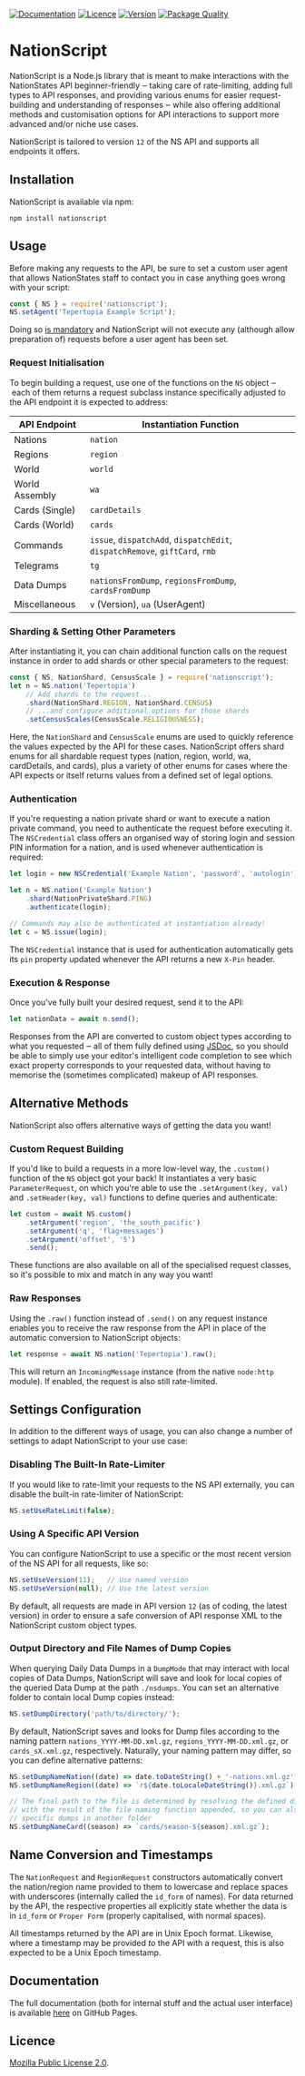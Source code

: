[![Documentation](https://github.com/anjo0803/nationscript/actions/workflows/deploy-docs.yml/badge.svg)](https://anjo0803.github.io/nationscript/)
[![Licence](https://img.shields.io/npm/l/nationscript)](https://github.com/anjo0803/nationscript/blob/master/LICENCE.txt)
[![Version](https://img.shields.io/npm/v/nationscript)](https://www.npmjs.com/package/nationscript)
[![Package Quality](https://packagequality.com/shield/nationscript.svg)](https://packagequality.com/#?package=nationscript)

# NationScript

NationScript is a Node.js library that is meant to make interactions with the
NationStates API beginner-friendly ‒ taking care of rate-limiting, adding full
types to API responses, and providing various enums for easier request-building
and understanding of responses ‒ while also offering additional methods and
customisation options for API interactions to support more advanced and/or
niche use cases.

NationScript is tailored to version `12` of the NS API and supports all
endpoints it offers.

## Installation
NationScript is available via npm:
```
npm install nationscript
```

## Usage
Before making any requests to the API, be sure to set a custom user agent that
allows NationStates staff to contact you in case anything goes wrong with your
script:
```js
const { NS } = require('nationscript');
NS.setAgent('Tepertopia Example Script');
```
Doing so [is mandatory](https://www.nationstates.net/pages/api.html#terms) and
NationScript will not execute any (although allow preparation of) requests
before a user agent has been set.

### Request Initialisation
To begin building a request, use one of the functions on the `NS` object ‒ each
of them returns a request subclass instance specifically adjusted to the API
endpoint it is expected to address:

| API Endpoint   | Instantiation Function                                                      |
| -------------- | --------------------------------------------------------------------------- |
| Nations        | `nation`                                                                    |
| Regions        | `region`                                                                    |
| World          | `world`                                                                     |
| World Assembly | `wa`                                                                        |
| Cards (Single) | `cardDetails`                                                               |
| Cards (World)  | `cards`                                                                     |
| Commands       | `issue`, `dispatchAdd`, `dispatchEdit`, `dispatchRemove`, `giftCard`, `rmb` |
| Telegrams      | `tg`                                                                        |
| Data Dumps     | `nationsFromDump`, `regionsFromDump`, `cardsFromDump`                       |
| Miscellaneous  | `v` (Version), `ua` (UserAgent)                                             |

### Sharding & Setting Other Parameters
After instantiating it, you can chain additional function calls on the request
instance in order to add shards or other special parameters to the request:
```js
const { NS, NationShard, CensusScale } = require('nationscript');
let n = NS.nation('Tepertopia')
    // Add shards to the request...
    .shard(NationShard.REGION, NationShard.CENSUS)
	// ...and configure additional options for those shards
    .setCensusScales(CensusScale.RELIGIOUSNESS);
```
Here, the `NationShard` and `CensusScale` enums are used to quickly reference
the values expected by the API for these cases. NationScript offers shard enums
for all shardable request types (nation, region, world, wa, cardDetails, and
cards), plus a variety of other enums for cases where the API expects or itself
returns values from a defined set of legal options.

### Authentication
If you're requesting a nation private shard or want to execute a nation private
command, you need to authenticate the request before executing it. The
`NSCredential` class offers an organised way of storing login and session PIN
information for a nation, and is used whenever authentication is required:
```js
let login = new NSCredential('Example Nation', 'password', 'autologin');

let n = NS.nation('Example Nation')
    .shard(NationPrivateShard.PING)
    .authenticate(login);

// Commands may also be authenticated at instantiation already!
let c = NS.issue(login);
```
The `NSCredential` instance that is used for authentication automatically gets
its `pin` property updated whenever the API returns a new `X-Pin` header.

### Execution & Response
Once you've fully built your desired request, send it to the API:
```js
let nationData = await n.send();
```
Responses from the API are converted to custom object types according to what
you requested ‒ all of them fully defined using [JSDoc](https://jsdoc.app/), so
you should be able to simply use your editor's intelligent code completion to
see which exact property corresponds to your requested data, without having to
memorise the (sometimes complicated) makeup of API responses.

## Alternative Methods
NationScript also offers alternative ways of getting the data you want!

### Custom Request Building
If you'd like to build a requests in a more low-level way, the `.custom()`
function of the `NS` object got your back! It instantiates a very basic
`ParameterRequest`, on which you're able to use the `.setArgument(key, val)`
and `.setHeader(key, val)` functions to define queries and authenticate:
```js
let custom = await NS.custom()
    .setArgument('region', 'the_south_pacific')
    .setArgument('q', 'flag+messages')
    .setArgument('offset', '5')
    .send();
```
These functions are also available on all of the specialised request classes,
so it's possible to mix and match in any way you want!

### Raw Responses
Using the `.raw()` function instead of `.send()` on any request instance
enables you to receive the raw response from the API in place of the automatic
conversion to NationScript objects:
```js
let response = await NS.nation('Tepertopia').raw();
```
This will return an `IncomingMessage` instance (from the native `node:http`
module). If enabled, the request is also still rate-limited.

## Settings Configuration
In addition to the different ways of usage, you can also change a number of
settings to adapt NationScript to your use case:

### Disabling The Built-In Rate-Limiter
If you would like to rate-limit your requests to the NS API externally, you can
disable the built-in rate-limiter of NationScript:
```js
NS.setUseRateLimit(false);
```

### Using A Specific API Version
You can configure NationScript to use a specific or the most recent version of
the NS API for all requests, like so:
```js
NS.setUseVersion(11);   // Use named version
NS.setUseVersion(null); // Use the latest version
```
By default, all requests are made in API version `12` (as of coding, the latest
version) in order to ensure a safe conversion of API response XML to the
NationScript custom object types.

### Output Directory and File Names of Dump Copies
When querying Daily Data Dumps in a `DumpMode` that may interact with local
copies of Data Dumps, NationScript will save and look for local copies of the
queried Data Dump at the path `./nsdumps`. You can set an alternative folder
to contain local Dump copies instead:
```js
NS.setDumpDirectory('path/to/directory/');
```
By default, NationScript saves and looks for Dump files according to the naming
pattern `nations_YYYY-MM-DD.xml.gz`, `regions_YYYY-MM-DD.xml.gz`, or
`cards_sX.xml.gz`, respectively. Naturally, your naming pattern may differ, so
you can define alternative patterns:
```js
NS.setDumpNameNation((date) => date.toDateString() + '-nations.xml.gz');
NS.setDumpNameRegion((date) => `r${date.toLocaleDateString()}.xml.gz`);

// The final path to the file is determined by resolving the defined directory
// with the result of the file naming function appended, so you can also save
// specific dumps in another folder
NS.setDumpNameCard((season) => `cards/season-${season}.xml.gz`);
```

## Name Conversion and Timestamps
The `NationRequest` and `RegionRequest` constructors automatically convert the
nation/region name provided to them to lowercase and replace spaces with
underscores (internally called the `id_form` of names). For data returned by
the API, the respective properties all explicitly state whether the data is in
`id_form` or `Proper Form` (properly capitalised, with normal spaces).

All timestamps returned by the API are in Unix Epoch format. Likewise, where
a timestamp may be provided *to* the API with a request, this is also expected
to be a Unix Epoch timestamp.

## Documentation
The full documentation (both for internal stuff and the actual user interface)
is available [here](https://anjo0803.github.io/nationscript/) on GitHub Pages.

## Licence
[Mozilla Public License 2.0](https://mozilla.org/MPL/2.0/).

